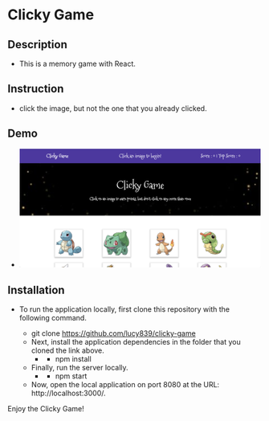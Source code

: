 # Clicky Game
## Description
- This is a memory game with React. 

## Instruction
- click the image, but not the one that you already clicked.

## Demo
- ![Alt text](public/demo.png "demo")

## Installation
- To run the application locally, first clone this repository with the following command.

   * git clone https://github.com/lucy839/clicky-game
   * Next, install the application dependencies in the folder that you cloned the link above.
      * * npm install
   * Finally, run the server locally.
      * * npm start
   * Now, open the local application on port 8080 at the URL: http://localhost:3000/.

Enjoy the Clicky Game!

